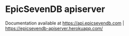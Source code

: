 # EpicSevenDB apiserver

Documentation available at  https://api.epicsevendb.com | https://epicsevendb-apiserver.herokuapp.com/
